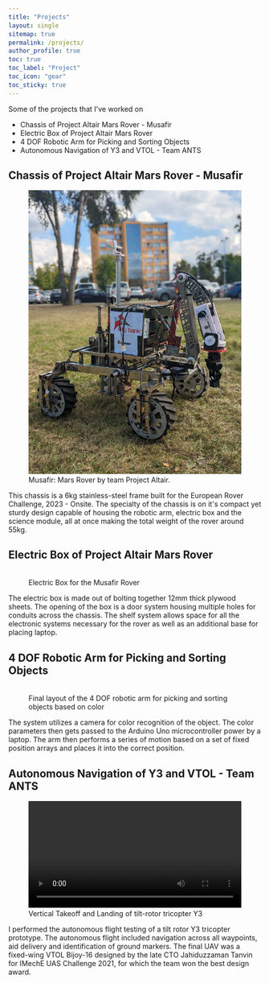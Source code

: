 ```yaml
---
title: "Projects"
layout: single
sitemap: true
permalink: /projects/
author_profile: true
toc: true
toc_label: "Project"
toc_icon: "gear"
toc_sticky: true
---
```


Some of the projects that I've worked on
- Chassis of Project Altair Mars Rover - Musafir
- Electric Box of Project Altair Mars Rover
- 4 DOF Robotic Arm for Picking and Sorting Objects
- Autonomous Navigation of Y3 and VTOL - Team ANTS



## Chassis of Project Altair Mars Rover - Musafir

<figure>
  <img src="/assets/images/Musafir.jpg" alt="">
  <figcaption>Musafir: Mars Rover by team Project Altair.
</figcaption>
</figure>

This chassis is a 6kg stainless-steel frame built for the European Rover Challenge, 2023 - Onsite. The specialty of the chassis is on it's compact yet sturdy design capable of housing the robotic arm, electric box and the science module, all at once making the total weight of the rover around 55kg. 

## Electric Box of Project Altair Mars Rover

<figure>
  <img src="/assets/images/EB.jpg" alt="">
  <figcaption> Electric Box for the Musafir Rover
</figcaption>
</figure>

The electric box is made out of bolting together 12mm thick plywood sheets. The opening of the box is a door system housing multiple holes for conduits across the chassis. The shelf system allows space for all the electronic systems necessary for the rover as well as an additional base for placing laptop. 

## 4 DOF Robotic Arm for Picking and Sorting Objects

<figure>
  <img src="/assets/images/arm.jpg" alt="">
  <figcaption> Final layout of the 4 DOF robotic arm for picking and sorting objects based on color 
</figcaption>
</figure>

The system utilizes a camera for color recognition of the object. The color parameters then gets passed to the Arduino Uno microcontroller power by a laptop. The arm then performs a series of motion based on a set of fixed position arrays and places it into the correct position.

## Autonomous Navigation of Y3 and VTOL - Team ANTS

<figure>
  <video width="100%" controls>
    <source src="/assets/images/Y3 Video.mp4" type="video/mp4">
    Your browser does not support the video tag.
  </video>
  <figcaption>Vertical Takeoff and Landing of tilt-rotor tricopter Y3</figcaption>
</figure>

I performed the autonomous flight testing of a tilt rotor Y3 tricopter prototype. The autonomous flight included navigation across all waypoints, aid delivery and identification of ground markers. The final UAV was a fixed-wing VTOL Bijoy-16 designed by the late CTO Jahiduzzaman Tanvin for IMechE UAS Challenge 2021, for which the team won the best design award. 
